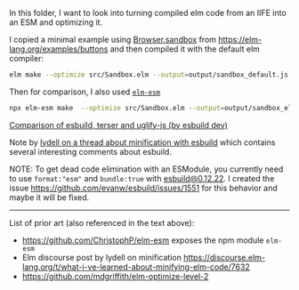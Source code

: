 In this folder, I want to look into turning compiled elm code from an IIFE into an ESM and optimizing it.

I copied a minimal example using [Browser.sandbox](https://dark.elm.dmy.fr/packages/elm/browser/latest/Browser#sandbox) from https://elm-lang.org/examples/buttons and then compiled it with the default elm compiler:

```sh
elm make --optimize src/Sandbox.elm --output=output/sandbox_default.js
```

Then for comparison, I also used [`elm-esm`](https://github.com/ChristophP/elm-esm)

```sh
npx elm-esm make  --optimize src/Sandbox.elm --output=output/sandbox_elm-esm.js
```

[Comparison of esbuild, terser and uglify-js (by esbuild dev)](https://github.com/evanw/esbuild/issues/639#issuecomment-792057348)

Note by [lydell on a thread about minification with esbuild](https://github.com/evanw/esbuild/issues/639#issuecomment-894467981) which contains several interesting comments about esbuild.


NOTE: To get dead code elimination with an ESModule, you currently need to use `format:"esm"` and `bundle:true` with esbuild@0.12.22. I created the issue https://github.com/evanw/esbuild/issues/1551 for this behavior and maybe it will be fixed.



---

List of prior art (also referenced in the text above):

- https://github.com/ChristophP/elm-esm exposes the npm module `elm-esm`
- Elm discourse post by lydell on minification https://discourse.elm-lang.org/t/what-i-ve-learned-about-minifying-elm-code/7632
- https://github.com/mdgriffith/elm-optimize-level-2
